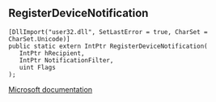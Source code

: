 ## RegisterDeviceNotification

```
[DllImport("user32.dll", SetLastError = true, CharSet = CharSet.Unicode)]
public static extern IntPtr RegisterDeviceNotification(
   IntPtr hRecipient,
   IntPtr NotificationFilter,
   uint Flags
);
```

[Microsoft documentation](https://docs.microsoft.com/en-us/windows/win32/api/winuser/nf-winuser-registerdevicenotificationw)
